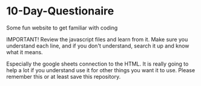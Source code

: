 # 10-Day-Questionaire
Some fun website to get familiar with coding


IMPORTANT!
Review the javascript files and learn from it. Make sure you understand each line, and if you don't understand, search it up and know what it means. 

Especially the google sheets connection to the HTML. It is really going to help a lot if you understand use it for other things you want it to use. Please remember this or at least save this repository.
